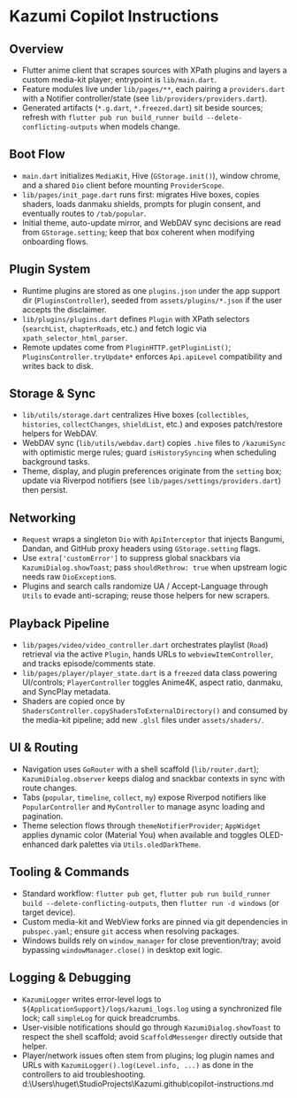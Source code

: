 ﻿# Kazumi Copilot Instructions

## Overview
- Flutter anime client that scrapes sources with XPath plugins and layers a custom media-kit player; entrypoint is `lib/main.dart`.
- Feature modules live under `lib/pages/**`, each pairing a `providers.dart` with a Notifier controller/state (see `lib/providers/providers.dart`).
- Generated artifacts (`*.g.dart`, `*.freezed.dart`) sit beside sources; refresh with `flutter pub run build_runner build --delete-conflicting-outputs` when models change.

## Boot Flow
- `main.dart` initializes `MediaKit`, Hive (`GStorage.init()`), window chrome, and a shared `Dio` client before mounting `ProviderScope`.
- `lib/pages/init_page.dart` runs first: migrates Hive boxes, copies shaders, loads danmaku shields, prompts for plugin consent, and eventually routes to `/tab/popular`.
- Initial theme, auto-update mirror, and WebDAV sync decisions are read from `GStorage.setting`; keep that box coherent when modifying onboarding flows.

## Plugin System
- Runtime plugins are stored as one `plugins.json` under the app support dir (`PluginsController`), seeded from `assets/plugins/*.json` if the user accepts the disclaimer.
- `lib/plugins/plugins.dart` defines `Plugin` with XPath selectors (`searchList`, `chapterRoads`, etc.) and fetch logic via `xpath_selector_html_parser`.
- Remote updates come from `PluginHTTP.getPluginList()`; `PluginsController.tryUpdate*` enforces `Api.apiLevel` compatibility and writes back to disk.

## Storage & Sync
- `lib/utils/storage.dart` centralizes Hive boxes (`collectibles`, `histories`, `collectChanges`, `shieldList`, etc.) and exposes patch/restore helpers for WebDAV.
- WebDAV sync (`lib/utils/webdav.dart`) copies `.hive` files to `/kazumiSync` with optimistic merge rules; guard `isHistorySyncing` when scheduling background tasks.
- Theme, display, and plugin preferences originate from the `setting` box; update via Riverpod notifiers (see `lib/pages/settings/providers.dart`) then persist.

## Networking
- `Request` wraps a singleton `Dio` with `ApiInterceptor` that injects Bangumi, Dandan, and GitHub proxy headers using `GStorage.setting` flags.
- Use `extra['customError']` to suppress global snackbars via `KazumiDialog.showToast`; pass `shouldRethrow: true` when upstream logic needs raw `DioException`s.
- Plugins and search calls randomize UA / Accept-Language through `Utils` to evade anti-scraping; reuse those helpers for new scrapers.

## Playback Pipeline
- `lib/pages/video/video_controller.dart` orchestrates playlist (`Road`) retrieval via the active `Plugin`, hands URLs to `webviewItemController`, and tracks episode/comments state.
- `lib/pages/player/player_state.dart` is a `freezed` data class powering UI/controls; `PlayerController` toggles Anime4K, aspect ratio, danmaku, and SyncPlay metadata.
- Shaders are copied once by `ShadersController.copyShadersToExternalDirectory()` and consumed by the media-kit pipeline; add new `.glsl` files under `assets/shaders/`.

## UI & Routing
- Navigation uses `GoRouter` with a shell scaffold (`lib/router.dart`); `KazumiDialog.observer` keeps dialog and snackbar contexts in sync with route changes.
- Tabs (`popular`, `timeline`, `collect`, `my`) expose Riverpod notifiers like `PopularController` and `MyController` to manage async loading and pagination.
- Theme selection flows through `themeNotifierProvider`; `AppWidget` applies dynamic color (Material You) when available and toggles OLED-enhanced dark palettes via `Utils.oledDarkTheme`.

## Tooling & Commands
- Standard workflow: `flutter pub get`, `flutter pub run build_runner build --delete-conflicting-outputs`, then `flutter run -d windows` (or target device).
- Custom media-kit and WebView forks are pinned via git dependencies in `pubspec.yaml`; ensure `git` access when resolving packages.
- Windows builds rely on `window_manager` for close prevention/tray; avoid bypassing `windowManager.close()` in desktop exit logic.

## Logging & Debugging
- `KazumiLogger` writes error-level logs to `${ApplicationSupport}/logs/kazumi_logs.log` using a synchronized file lock; call `simpleLog` for quick breadcrumbs.
- User-visible notifications should go through `KazumiDialog.showToast` to respect the shell scaffold; avoid `ScaffoldMessenger` directly outside that helper.
- Player/network issues often stem from plugins; log plugin names and URLs with `KazumiLogger().log(Level.info, ...)` as done in the controllers to aid troubleshooting.
<parameter name="filePath">d:\Users\huget\StudioProjects\Kazumi\.github\copilot-instructions.md
